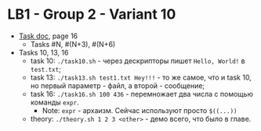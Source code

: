 # LB1 - Group 2 - Variant 10
- [Task doc](https://dl.nure.ua/pluginfile.php/524588/mod_resource/content/1/Skan_PI_Ml_SMP_2020_ukr.pdf), page 16
    - Tasks #N, #(N+3), #(N+6)
- Tasks 10, 13, 16
    - task 10: `./task10.sh` - через дескрипторы пишет `Hello, World!` в `test.txt`;
    - task 13: `./task13.sh test1.txt Hey!!!` - то же самое, что и task 10, но первый параметр - файл, а второй - сообщение;
    - task 16: `./task16.sh 100 436` - перемножает два числа с помощью команды `expr`.
        - Note: `expr` - архаизм. Сейчас используют просто `$((...))`
    - theory: `./theory.sh 1 2 3 <other>` - демо всего, что было в главе.